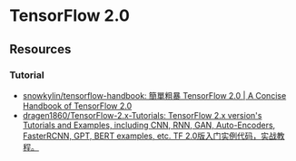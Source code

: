 # TensorFlow 2.0

## Resources

### Tutorial

* [snowkylin/tensorflow-handbook: 簡單粗暴 TensorFlow 2.0 | A Concise Handbook of TensorFlow 2.0](https://github.com/snowkylin/tensorflow-handbook)
* [dragen1860/TensorFlow-2.x-Tutorials: TensorFlow 2.x version's Tutorials and Examples, including CNN, RNN, GAN, Auto-Encoders, FasterRCNN, GPT, BERT examples, etc. TF 2.0版入门实例代码，实战教程。](https://github.com/dragen1860/TensorFlow-2.x-Tutorials)
